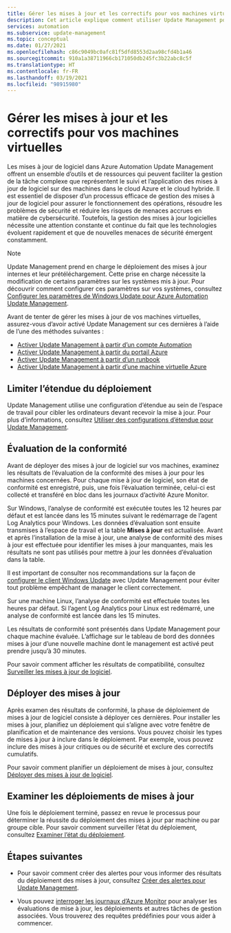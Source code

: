 ```yaml
---
title: Gérer les mises à jour et les correctifs pour vos machines virtuelles dans Azure Automation
description: Cet article explique comment utiliser Update Management pour gérer les mises à jour et les correctifs pour vos machines virtuelles Azure et non-Azure.
services: automation
ms.subservice: update-management
ms.topic: conceptual
ms.date: 01/27/2021
ms.openlocfilehash: c86c9049bc0afc81f5dfd8553d2aa98cfd4b1a46
ms.sourcegitcommit: 910a1a38711966cb171050db245fc3b22abc8c5f
ms.translationtype: HT
ms.contentlocale: fr-FR
ms.lasthandoff: 03/19/2021
ms.locfileid: "98915980"
---
```

# <a name="manage-updates-and-patches-for-your-vms"></a>Gérer les mises à jour et les correctifs pour vos machines virtuelles

Les mises à jour de logiciel dans Azure Automation Update Management offrent un ensemble d’outils et de ressources qui peuvent faciliter la gestion de la tâche complexe que représentent le suivi et l’application des mises à jour de logiciel sur des machines dans le cloud Azure et le cloud hybride. Il est essentiel de disposer d’un processus efficace de gestion des mises à jour de logiciel pour assurer le fonctionnement des opérations, résoudre les problèmes de sécurité et réduire les risques de menaces accrues en matière de cybersécurité. Toutefois, la gestion des mises à jour logicielles nécessite une attention constante et continue du fait que les technologies évoluent rapidement et que de nouvelles menaces de sécurité émergent constamment.

> [!NOTE]
> Update Management prend en charge le déploiement des mises à jour internes et leur prétéléchargement. Cette prise en charge nécessite la modification de certains paramètres sur les systèmes mis à jour. Pour découvrir comment configurer ces paramètres sur vos systèmes, consultez [Configurer les paramètres de Windows Update pour Azure Automation Update Management](configure-wuagent.md).

Avant de tenter de gérer les mises à jour de vos machines virtuelles, assurez-vous d’avoir activé Update Management sur ces dernières à l’aide de l’une des méthodes suivantes :

* [Activer Update Management à partir d’un compte Automation](enable-from-automation-account.md)
* [Activer Update Management à partir du portail Azure](enable-from-portal.md)
* [Activer Update Management à partir d’un runbook](enable-from-runbook.md)
* [Activer Update Management à partir d’une machine virtuelle Azure](enable-from-vm.md)

## <a name="limit-the-scope-for-the-deployment"></a><a name="scope-configuration"></a>Limiter l’étendue du déploiement

Update Management utilise une configuration d’étendue au sein de l’espace de travail pour cibler les ordinateurs devant recevoir la mise à jour. Pour plus d’informations, consultez [Utiliser des configurations d’étendue pour Update Management](scope-configuration.md).

## <a name="compliance-assessment"></a>Évaluation de la conformité

Avant de déployer des mises à jour de logiciel sur vos machines, examinez les résultats de l’évaluation de la conformité des mises à jour pour les machines concernées. Pour chaque mise à jour de logiciel, son état de conformité est enregistré, puis, une fois l’évaluation terminée, celui-ci est collecté et transféré en bloc dans les journaux d’activité Azure Monitor.

Sur Windows, l’analyse de conformité est exécutée toutes les 12 heures par défaut et est lancée dans les 15 minutes suivant le redémarrage de l’agent Log Analytics pour Windows. Les données d’évaluation sont ensuite transmises à l’espace de travail et la table **Mises à jour** est actualisée. Avant et après l’installation de la mise à jour, une analyse de conformité des mises à jour est effectuée pour identifier les mises à jour manquantes, mais les résultats ne sont pas utilisés pour mettre à jour les données d’évaluation dans la table.

Il est important de consulter nos recommandations sur la façon de [configurer le client Windows Update](configure-wuagent.md) avec Update Management pour éviter tout problème empêchant de manager le client correctement.

Sur une machine Linux, l’analyse de conformité est effectuée toutes les heures par défaut. Si l’agent Log Analytics pour Linux est redémarré, une analyse de conformité est lancée dans les 15 minutes.

Les résultats de conformité sont présentés dans Update Management pour chaque machine évaluée. L’affichage sur le tableau de bord des données mises à jour d’une nouvelle machine dont le management est activé peut prendre jusqu’à 30 minutes.

Pour savoir comment afficher les résultats de compatibilité, consultez [Surveiller les mises à jour de logiciel](view-update-assessments.md).

## <a name="deploy-updates"></a>Déployer des mises à jour

Après examen des résultats de conformité, la phase de déploiement de mises à jour de logiciel consiste à déployer ces dernières. Pour installer les mises à jour, planifiez un déploiement qui s’aligne avec votre fenêtre de planification et de maintenance des versions. Vous pouvez choisir les types de mises à jour à inclure dans le déploiement. Par exemple, vous pouvez inclure des mises à jour critiques ou de sécurité et exclure des correctifs cumulatifs.

Pour savoir comment planifier un déploiement de mises à jour, consultez [Déployer des mises à jour de logiciel](deploy-updates.md).

## <a name="review-update-deployments"></a>Examiner les déploiements de mises à jour

Une fois le déploiement terminé, passez en revue le processus pour déterminer la réussite du déploiement des mises à jour par machine ou par groupe cible. Pour savoir comment surveiller l’état du déploiement, consultez [Examiner l’état du déploiement](deploy-updates.md#check-deployment-status).

## <a name="next-steps"></a>Étapes suivantes

* Pour savoir comment créer des alertes pour vous informer des résultats du déploiement des mises à jour, consultez [Créer des alertes pour Update Management](configure-alerts.md).

* Vous pouvez [interroger les journaux d’Azure Monitor](query-logs.md) pour analyser les évaluations de mise à jour, les déploiements et autres tâches de gestion associées. Vous trouverez des requêtes prédéfinies pour vous aider à commencer.
